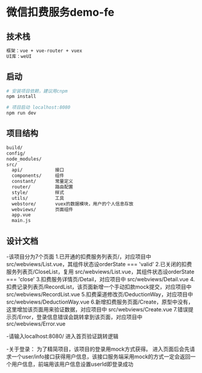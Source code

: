 # 微信扣费服务demo-fe

## 技术栈

``` bash
框架：vue + vue-router + vuex
UI库：weUI
```

## 启动

``` bash
# 安装项目依赖，建议用cnpm
npm install

# 项目启动 localhost:8080
npm run dev
```
## 项目结构

``` bash
build/
config/
node_modules/
src/
  api/            接口
  components/     组件
  constant/       常量定义
  router/         路由配置
  style/          样式
  utils/          工具
  webstore/       vuex的数据模块，用户的个人信息存放
  webviews/       页面组件
  app.vue
  main.js
```

## 设计文档

-该项目分为7个页面
  1.已开通的扣费服务列表页/，对应项目中 src/webviews/List.vue，其组件状态设orderState === 'valid'
  2.已关闭的扣费服务列表页/CloseList，复用 src/webviews/List.vue，其组件状态设orderState === 'close'
  3.扣费服务详情页/Detail，对应项目中 src/webviews/Detail.vue
  4.扣费记录列表页/RecordList，该页面新增一个手动扣款mock提交，对应项目中 src/webviews/RecordList.vue
  5.扣费渠道修改页/DeductionWay，对应项目中 src/webviews/DeductionWay.vue
  6.新增扣费服务页面/Create，原型中没有，这里增加该页面用来验证数据，对应项目中 src/webviews/Create.vue
  7.错误提示页/Error，登录信息错误会跳转拿到该页面，对应项目中 src/webviews/Error.vue

-请输入localhost:8080/ 进入首页验证跳转逻辑

-关于登录：
  为了精简项目，该项目的登录用mock方式获得。
  进入页面后会先请求一个user/info接口获得用户信息，该接口服务端采用mock的方式一定会返回一个用户信息，前端用该用户信息设置userId即登录成功

